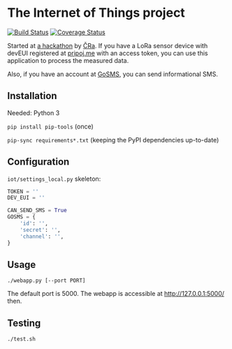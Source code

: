 # The Internet of Things project

[![Build Status](https://travis-ci.org/garncarz/iot.svg?branch=master)](https://travis-ci.org/garncarz/iot)
[![Coverage Status](https://coveralls.io/repos/github/garncarz/iot/badge.svg?branch=master)](https://coveralls.io/github/garncarz/iot?branch=master)

Started at [a hackathon](http://pripoj.me/cra-iot-hackathon/) by [ČRa](https://www.radiokomunikace.cz/).
If you have a LoRa sensor device with devEUI registered at [pripoj.me](http://pripoj.me/) with an access token,
you can use this application to process the measured data.

Also, if you have an account at [GoSMS](http://www.gosms.cz/), you can send informational SMS.


## Installation

Needed: Python 3

`pip install pip-tools` (once)

`pip-sync requirements*.txt` (keeping the PyPI dependencies up-to-date)


## Configuration

`iot/settings_local.py` skeleton:

```py
TOKEN = ''
DEV_EUI = ''

CAN_SEND_SMS = True
GOSMS = {
    'id': '',
    'secret': '',
    'channel': '',
}

```


## Usage

`./webapp.py [--port PORT]`

The default port is 5000. The webapp is accessible at http://127.0.0.1:5000/ then.


## Testing

`./test.sh`


<!-- ❄️ Hello to the GitHub Archive! ❄️ -->

